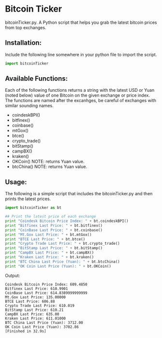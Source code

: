 # Bitcoin Ticker

bitcoinTicker.py. A Python script that helps you grab the latest bitcoin prices from top exchanges.

## Installation: 
Include the following line somewhere in your python file to import the script.
```python
import bitcoinTicker
```


## Available Functions:
Each of the following functions returns a string with the latest USD or Yuan (noted below) value of one Bitcoin on the given exchange or price index. The functions are named after the excanhges, be careful of exchanges with similar sounding names.

* coindeskBPI()
* bitfinex()
* coinbase()
* mtGox()
* btce()
* crypto_trade()
* bitStamp()
* campBX()
* kraken()
* OKCoin() NOTE: returns Yuan value. 
* btcChina() NOTE: returns Yuan value. 


## Usage:
The following is a simple script that includes the bitcoinTicker.py and then prints the latest prices.

```python
import bitcoinTicker as bt

## Print the latest price of each exchange
print "Coindesk Bitcoin Price Index: " + bt.coindeskBPI()
print "Bitfinex Last Price: " + bt.bitfinex()
print "CoinBase Last Price: " + bt.coinbase()
print "Mt.Gox Last Price: " + bt.mtGox()
print "BTCE Last Price: " + bt.btce()
print "Crypto Trade Last Price: " + bt.crypto_trade()
print "BitStamp Last Price: " + bt.bitStamp()
print "CampBX Last Price: " + bt.campBX()
print "Kraken Last Price: " + bt.kraken()
print "BTC China Last Price (Yuan): " + bt.btcChina()
print "OK Coin Last Price (Yuan): " + bt.OKCoin()

```

Output:
```
Coindesk Bitcoin Price Index: 609.4850
Bitfinex Last Price: 610.9901
CoinBase Last Price: 614.8389999999999
Mt.Gox Last Price: 135.00000
BTCE Last Price: 606.88
Crypto Trade Last Price: 610.019
BitStamp Last Price: 610.21
CampBX Last Price: 635.00
Kraken Last Price: 611.01000
BTC China Last Price (Yuan): 3712.00
OK Coin Last Price (Yuan): 3702.86
[Finished in 32.9s]
```

